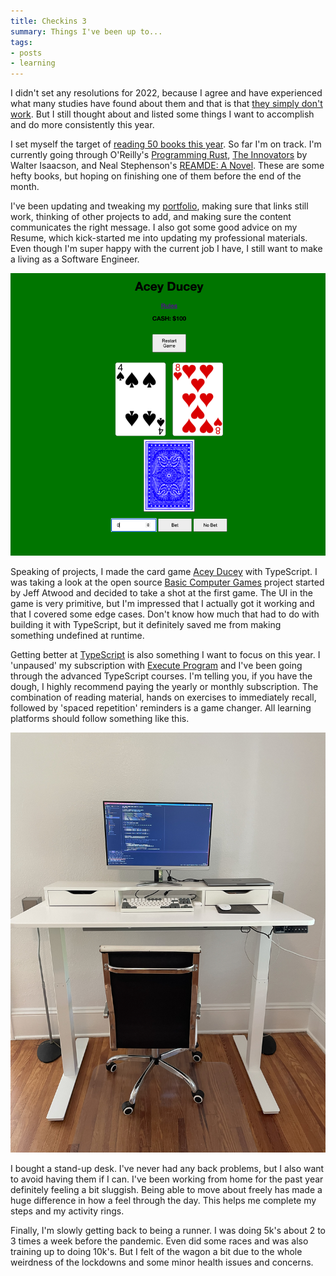 ```yaml
---
title: Checkins 3
summary: Things I've been up to...
tags:
- posts
- learning
---
```


I didn't set any resolutions for 2022, because I agree and have experienced what many studies have found about them and that is that [they simply don't work](https://www.inc.com/jeff-haden/a-study-of-800-million-activities-predicts-most-new-years-resolutions-will-be-abandoned-on-january-19-how-you-cancreate-new-habits-that-actually-stick.html). But I still thought about and listed some things I want to accomplish and do more consistently this year.

I set myself the target of [reading 50 books this year](https://www.goodreads.com/user_challenges/31751719). So far I'm on track. I'm currently going through O'Reilly's [Programming Rust](https://www.amazon.com/Programming-Rust-Fast-Systems-Development/dp/1492052590/ref=sr_1_2?crid=7QCIEL4LCLK4&keywords=rust+programming&qid=1644159272&s=books&sprefix=Rust%2Cstripbooks%2C115&sr=1-2), [The Innovators](https://www.amazon.com/Innovators-Hackers-Geniuses-Created-Revolution-ebook/dp/B00JGAS65Q/ref=sr_1_1?crid=24AYY3YQ9J9X4&keywords=the+innovators+walter+isaacson&qid=1644159359&s=books&sprefix=The+Innova%2Cstripbooks%2C189&sr=1-1) by Walter Isaacson, and Neal Stephenson's [REAMDE: A Novel](https://www.amazon.com/Reamde-Novel-Neal-Stephenson-ebook/dp/B004XVN0WW/ref=sr_1_1?crid=3JDUDDZEMIWGA&keywords=REAMDE&qid=1644159457&s=books&sprefix=reamde%2Cstripbooks%2C99&sr=1-1). These are some hefty books, but hoping on finishing one of them before the end of the month.

I've been updating and tweaking my [portfolio](https://yarocruz.surge.sh/), making sure that links still work, thinking of other projects to add, and making sure the content communicates the right message. I also got some good advice on my Resume, which kick-started me into updating my professional materials. Even though I'm super happy with the current job I have, I still want to make a living as a Software Engineer.

![Acey Ducey Card game](/images/acey-ducey.png)

Speaking of projects, I made the card game [Acey Ducey](https://yarocruz.github.io/acey-ducey/index.html) with TypeScript. I was taking a look at the open source [Basic Computer Games](https://github.com/coding-horror/basic-computer-games) project started by Jeff Atwood and decided to take a shot at the first game. The UI in the game is very primitive, but I'm impressed that I actually got it working and that I covered some edge cases. Don't know how much that had to do with building it with TypeScript, but it definitely saved me from making something undefined at runtime.

Getting better at [TypeScript](https://www.typescriptlang.org/) is also something I want to focus on this year. I 'unpaused' my subscription with [Execute Program](https://www.executeprogram.com/courses) and I've been going through the advanced TypeScript courses. I'm telling you, if you have the dough, I highly recommend paying the yearly or monthly subscription. The combination of reading material, hands on exercises to immediately recall, followed by 'spaced repetition' reminders is a game changer. All learning platforms should follow something like this.

![Autonomous Stand-up Desk](/images/standup-desk.jpg)

I bought a stand-up desk. I've never had any back problems, but I also want to avoid having them if I can. I've been working from home for the past year definitely feeling a bit sluggish. Being able to move about freely has made a huge difference in how a feel through the day. This helps me complete my steps and my activity rings.

Finally, I'm slowly getting back to being a runner. I was doing 5k's about 2 to 3 times a week before the pandemic. Even did some races and was also training up to doing 10k's. But I felt of the wagon a bit due to the whole weirdness of the lockdowns and some minor health issues and concerns. 


